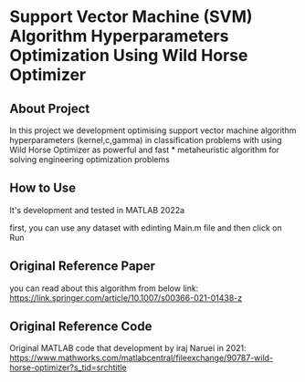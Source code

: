 # Support Vector Machine (SVM) Algorithm Hyperparameters Optimization Using Wild Horse Optimizer

## About Project

In this project we development optimising support vector machine algorithm hyperparameters (kernel,c,gamma) in classification problems with using Wild Horse Optimizer as powerful and fast * metaheuristic algorithm for solving engineering optimization problems

## How to Use

It's development and tested in MATLAB 2022a

first, you can use any dataset with edinting Main.m file and then click on Run

## Original Reference Paper

you can read about this algorithm from below link:
https://link.springer.com/article/10.1007/s00366-021-01438-z

## Original Reference Code

Original MATLAB code that development by iraj Naruei in 2021:
https://www.mathworks.com/matlabcentral/fileexchange/90787-wild-horse-optimizer?s_tid=srchtitle
